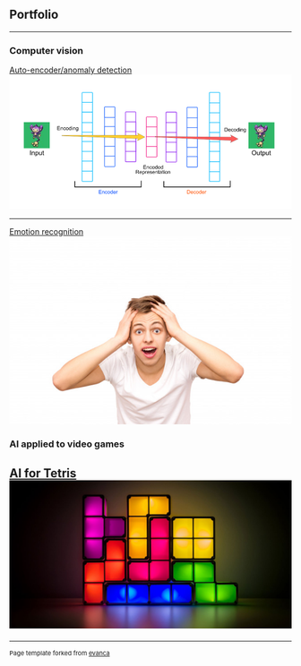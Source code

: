 ## Portfolio

---

### Computer vision

[Auto-encoder/anomaly detection](/Anomaly_detection_on_Simpsons_and_Flowers_GASSEM.ipynb)
<img src="images/autoencoder.png?raw=true"/>

---
[Emotion recognition](/pdf/sample_presentation.pdf)
<img src="images/emotion.jpg?raw=true"/>


### AI applied to video games

[AI for Tetris](/sample_page)
<img src="images/tetris.jpg?raw=true"/>
---




---
<p style="font-size:11px">Page template forked from <a href="https://github.com/evanca/quick-portfolio">evanca</a></p>
<!-- Remove above link if you don't want to attibute -->
